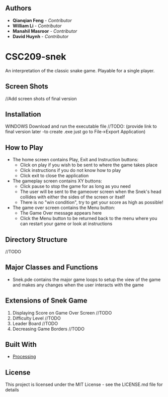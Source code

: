 ## Authors
* **Qianqian Feng** - _Contributor_  
* **William Li** - _Contributor_  
* **Manahil Masroor** - _Contributor_  
* **David Huynh** - _Contributor_ 

# CSC209-snek
An interpretation of the classic snake game. Playable for a single player. 

## Screen Shots
//Add screen shots of final version

## Installation
WINDOWS
Download and run the executable file
  //TODO: (provide link to final version later -to create .exe just go to File->Export Application)

## How to Play
- The home screen contains Play, Exit and Instruction buttons:
  - Click on play if you wish to be sent to where the game takes place
  - Click instructions if you do not know how to play
  - Click exit to close the application
- The gameplay screen contains XY buttons:
  - Click pause to stop the game for as long as you need
  - The user will be sent to the gameover screen when the Snek's head collides with either the sides of the screen or itself
  - There is no "win condition", try to get your score as high as possible!
- The game over screen contains the Menu button:
  - The Game Over message appears here
  - Click the Menu button to be returned back to the menu where you can restart your game or look at instructions

## Directory Structure
  //TODO
## Major Classes and Functions
- Snek.pde contains the major game loops to setup the view of the game and makes any changes when the user interacts with the game

## Extensions of Snek Game
 1. Displaying Score on Game Over Screen
  //TODO
 2. Difficulty Level
  //TODO
 3. Leader Board
  //TODO
 4. Decreasing Game Borders
  //TODO
## Built With
* [Processing](https://processing.org/)

## License
This project is licensed under the MIT License - see the LICENSE.md file for details
